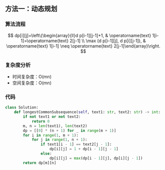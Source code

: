 ## 方法一：动态规划

### 算法流程

$$
dp[i][j]=\left\{\begin{array}{ll}d p[i-1][j-1]+1, & \operatorname{text} 1[i-1]=\operatorname{text} 2[j-1] \\ \max (d p[i-1][j], d p[i][j-1]), & \operatorname{text} 1[i-1] \neq \operatorname{text} 2[j-1]\end{array}\right.
$$

### 复杂度分析

* 时间复杂度：O(mn)
* 空间复杂度：O(mn)

### 代码

``` python
class Solution:
    def longestCommonSubsequence(self, text1: str, text2: str) -> int:
        if not text1 or not text2:
            return 0
        m, n = len(text1), len(text2)
        dp = [[0] * (n + 1) for _ in range(m + 1)]
        for i in range(1, m + 1):
            for j in range(1, n + 1):
                if text1[i - 1] == text2[j - 1]:
                    dp[i][j] = 1 + dp[i - 1][j - 1]
                else:
                    dp[i][j] = max(dp[i - 1][j], dp[i][j - 1])
        return dp[m][n]
```

